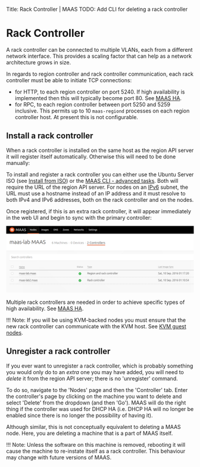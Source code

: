 Title: Rack Controller | MAAS
TODO:  Add CLI for deleting a rack controller


# Rack Controller

A rack controller can be connected to multiple VLANs, each from a different
network interface. This provides a scaling factor that can help as a network
architecture grows in size.

In regards to region controller and rack controller communication, each rack
controller must be able to initiate TCP connections:

- for HTTP, to each region controller on port 5240. If high availability is
  implemented then this will typically become port 80. See
  [MAAS HA][manage-ha].
- for RPC, to each region controller between port 5250 and 5259 inclusive. This
  permits up to 10 `maas-regiond` processes on each region controller host. At
  present this is not configurable.


## Install a rack controller

When a rack controller is installed on the same host as the region API server
it will register itself automatically. Otherwise this will need to be done
manually:

To install and register a rack controller you can either use the
Ubuntu Server ISO (see [Install from ISO][install-from-iso-rackd]) or the
[MAAS CLI - advanced tasks][cli-install-rackd]. Both will require the URL of
the region API server. For nodes on an [IPv6][ipv6] subnet, the URL must use a
hostname instead of an IP address and it must resolve to both IPv4 and IPv6
addresses, both on the rack controller and on the nodes.

Once registered, if this is an extra rack controller, it will appear
immediately in the web UI and begin to sync with the primary controller:

![add controller][img__add-rackd]

Multiple rack controllers are needed in order to achieve specific types of
high availability. See [MAAS HA][manage-ha].

!!! Note: If you will be using KVM-backed nodes you must ensure that the new
rack controller can communicate with the KVM host. See
[KVM guest nodes][add-nodes-kvm-guest-nodes].


## Unregister a rack controller

If you ever want to unregister a rack controller, which is probably something
you would only do to an *extra* one you may have added, you will need to
*delete* it from the region API server; there is no 'unregister' command.

To do so, navigate to the 'Nodes' page and then the 'Controller' tab. Enter the
controller's page by clicking on the machine you want to delete and select
'Delete' from the dropdown (and then 'Go'). MAAS will do the right thing if the
controller was used for DHCP HA (i.e. DHCP HA will no longer be enabled since
there is no longer the possibility of having it).

Although similar, this is not conceptually equivalent to deleting a MAAS node.
Here, you are deleting a machine that is a part of MAAS itself.

!!! Note: Unless the software on this machine is removed, rebooting it will
cause the machine to re-instate itself as a rack controller. This behaviour may
change with future versions of MAAS.


<!-- LINKS -->

[install-from-iso-rackd]: installconfig-iso-install.md#rack-controller
[manage-ha]: manage-ha.md
[cli-install-rackd]: manage-cli-advanced.md#install-a-rack-controller
[ipv6]: installconfig-network-ipv6.md
[add-nodes-kvm-guest-nodes]: installconfig-add-nodes.md#kvm-guest-nodes

[img__add-rackd]: ../media/installconfig-rack__add-controller2.png
